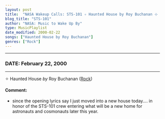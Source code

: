 ```yaml
---
layout: post
title:  "NASA Wakeup Calls: STS-101 ✧ Haunted House by Roy Buchanan ⊹ February 22, 2000"
blog_title: "STS-101"
author: "NASA: Music to Wake Up By"
type: MusicPlaylist
date_modified: 2000-02-22
songs: ["Haunted House by Roy Buchanan"]
genres: ["Rock"]
---
```


----
### DATE: February 22, 2000
----
✧ Haunted House *by* Roy Buchanan ([Rock](https://www.discogs.com/genre/Rock)) <a target="blank_" href="https://www.discogs.com/Roy-Buchanan-Haunted-House/master/1120625">
    <i class="fas fa-compact-disc"
       title="Discogs entry for this song"
       alt="Discogs entry for this song"
       style="font-size: 1.1em;"></i></a>
    

#### Comment:
* since the opening lyrics say I just moved into a new house today.... in honor of the STS-101 crew entering what will be a new home for astronauts and cosmonauts later this year.



<br/>
<center>
	<a target="_blank"
	   href="https://twitter.com/intent/tweet?hashtags=Space,NASA,Playlist,NASAWakeupCalls,SpaceProgram&text=🚀 {{ page.author}}, {{ page.title }}. {{ site.url }}{{ page.url }}&via=nasawakeupcalls"><i class="fab fa-twitter" title="Tweet this page" alt="Tweet this page" style="font-size: 1.3em;"></i></a>
	&nbsp; 	<i class="fas fa-user-astronaut" style="font-size: 1.5em;"></i> &nbsp;
    <a id="custom_amazon_link"
       type="amzn" search="#"
       category="popular music">
    <i class="fab fa-amazon" style="font-size: 1.3em;"></i></a>
</center>

<!-- Randomly resolve an individual entry from a song array -->
<script src="/assets/javascript/seedrandom.min.js"></script>
<script>
  var wake_me_up = ["Haunted House by Roy Buchanan"];
  var prng = new Math.seedrandom();
  function randomSong() {
    song = wake_me_up[Math.floor(Math.random() * wake_me_up.length)];
    var amazon_link = document.getElementById("custom_amazon_link");
    amazon_link.setAttribute("search", song);
  }
  window.onload = randomSong();
</script>
